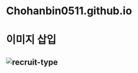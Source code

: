 # Chohanbin0511.github.io

# 이미지 삽입

## ![recruit-type](https://user-images.githubusercontent.com/44187477/97069109-b78db900-1608-11eb-812f-4f2eb11aac56.jpg)
